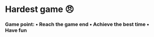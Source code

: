 <h1>Hardest game 😠</h1> 

<h3> Game point:
  • Reach the game end
  • Achieve the best time
  • Have fun
</h3>
 


